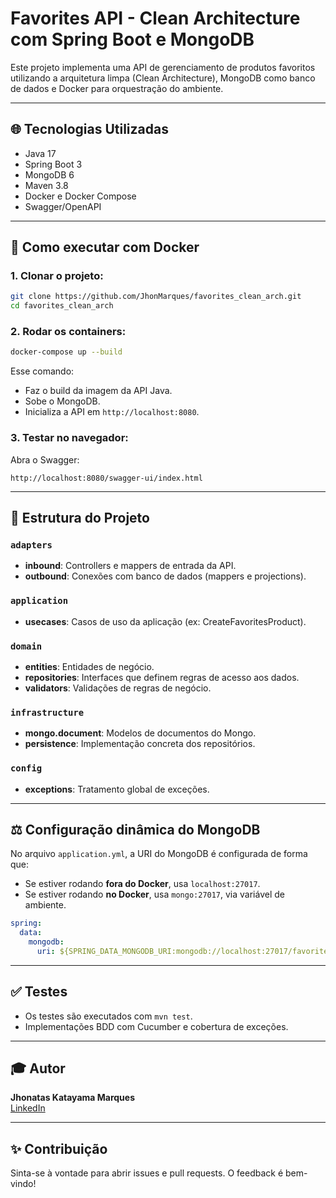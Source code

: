 # Favorites API - Clean Architecture com Spring Boot e MongoDB

Este projeto implementa uma API de gerenciamento de produtos favoritos utilizando a arquitetura limpa (Clean Architecture), MongoDB como banco de dados e Docker para orquestração do ambiente.

---

## 🌐 Tecnologias Utilizadas

- Java 17
- Spring Boot 3
- MongoDB 6
- Maven 3.8
- Docker e Docker Compose
- Swagger/OpenAPI

---

## 🚀 Como executar com Docker

### 1. Clonar o projeto:
```bash
git clone https://github.com/JhonMarques/favorites_clean_arch.git
cd favorites_clean_arch
```

### 2. Rodar os containers:
```bash
docker-compose up --build
```

Esse comando:
- Faz o build da imagem da API Java.
- Sobe o MongoDB.
- Inicializa a API em `http://localhost:8080`.

### 3. Testar no navegador:
Abra o Swagger:
```
http://localhost:8080/swagger-ui/index.html
```


---

## 🔎 Estrutura do Projeto

### `adapters`
- **inbound**: Controllers e mappers de entrada da API.
- **outbound**: Conexões com banco de dados (mappers e projections).

### `application`
- **usecases**: Casos de uso da aplicação (ex: CreateFavoritesProduct).

### `domain`
- **entities**: Entidades de negócio.
- **repositories**: Interfaces que definem regras de acesso aos dados.
- **validators**: Validações de regras de negócio.

### `infrastructure`
- **mongo.document**: Modelos de documentos do Mongo.
- **persistence**: Implementação concreta dos repositórios.

### `config`
- **exceptions**: Tratamento global de exceções.

---

## ⚖️ Configuração dinâmica do MongoDB
No arquivo `application.yml`, a URI do MongoDB é configurada de forma que:
- Se estiver rodando **fora do Docker**, usa `localhost:27017`.
- Se estiver rodando **no Docker**, usa `mongo:27017`, via variável de ambiente.

```yaml
spring:
  data:
    mongodb:
      uri: ${SPRING_DATA_MONGODB_URI:mongodb://localhost:27017/favorites-db}
```

---

## ✅ Testes
- Os testes são executados com `mvn test`.
- Implementações BDD com Cucumber e cobertura de exceções.

---

## 🎓 Autor
**Jhonatas Katayama Marques**  
[LinkedIn](https://www.linkedin.com/in/jhonatas-katayama)

---

## ✨ Contribuição
Sinta-se à vontade para abrir issues e pull requests. O feedback é bem-vindo!
